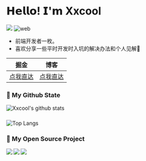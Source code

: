# 𝗛𝗲𝗹𝗹𝗼! 𝗜'𝗺 Xxcool
[![](https://img.shields.io/badge/-@Xxcool-%23181717?style=flat-square&logo=github)](https://github.com/Xxcool)
![web](https://img.shields.io/badge/-web-%232c3e50?style=flat-square&logo=WEB)

- 前端开发者一枚。
- 喜欢分享一些平时开发时入坑的解决办法和个人见解🧐

| 掘金 | 博客 |
| ---- | ---- |
| [点我直达](https://juejin.im/user/4265760845468296)|[点我直达](https://www.xxcool.top)|

### 🌈 My Github State

![Xxcool's github stats](https://github-readme-stats.vercel.app/api?username=Xxcool&show_icons=true&theme=algolia)

###
![Top Langs](https://github-readme-stats.vercel.app/api/top-langs/?username=Xxcool&layout=compact&theme=algolia)

### 🎉 My Open Source Project

<a href="https://github.com/Xxcool/react-music">
  <img align="left" src="https://github-readme-stats.anuraghazra1.vercel.app/api/pin/?username=Xxcool&repo=react-music&show_icons=true&title_color=fff&icon_color=79ff97&text_color=9f9f9f&bg_color=151515" />
</a>

<a href="https://github.com/Xxcool/hover-menu">
  <img align="left" src="https://github-readme-stats.anuraghazra1.vercel.app/api/pin/?username=Xxcool&repo=hover-menu&show_icons=true&title_color=fff&icon_color=79ff97&text_color=9f9f9f&bg_color=151515" />
</a>

<a href="https://github.com/Xxcool/mall-templet">
  <img align="left" src="https://github-readme-stats.anuraghazra1.vercel.app/api/pin/?username=Xxcool&repo=mall-templet&show_icons=true&title_color=fff&icon_color=79ff97&text_color=9f9f9f&bg_color=151515" />
</a>
    
